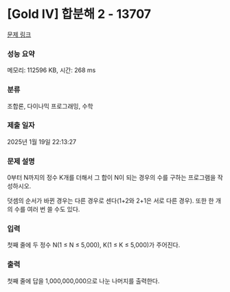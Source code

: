 # [Gold IV] 합분해 2 - 13707 

[문제 링크](https://www.acmicpc.net/problem/13707) 

### 성능 요약

메모리: 112596 KB, 시간: 268 ms

### 분류

조합론, 다이나믹 프로그래밍, 수학

### 제출 일자

2025년 1월 19일 22:13:27

### 문제 설명

<p>0부터 N까지의 정수 K개를 더해서 그 합이 N이 되는 경우의 수를 구하는 프로그램을 작성하시오.</p>

<p>덧셈의 순서가 바뀐 경우는 다른 경우로 센다(1+2와 2+1은 서로 다른 경우). 또한 한 개의 수를 여러 번 쓸 수도 있다.</p>

### 입력 

 <p>첫째 줄에 두 정수 N(1 ≤ N ≤ 5,000), K(1 ≤ K ≤ 5,000)가 주어진다.</p>

### 출력 

 <p>첫째 줄에 답을 1,000,000,000으로 나눈 나머지를 출력한다.</p>

